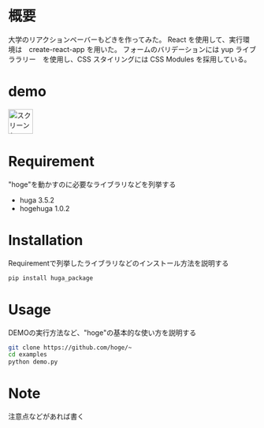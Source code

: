 # 概要

大学のリアクションペーバーもどきを作ってみた。
React を使用して、実行環境は　create-react-app を用いた。
フォームのバリデーションには yup ライブララリー　を使用し、CSS スタイリングには CSS Modules を採用している。
 
# demo
<img width="50" alt="スクリーンショット 2024-06-26 20 56 28" src="https://github.com/RyusukeYashiro/React-study/assets/166738435/da67aeae-70a8-4f29-a795-6f084fdb36c5">
 
# Requirement
 
"hoge"を動かすのに必要なライブラリなどを列挙する
 
* huga 3.5.2
* hogehuga 1.0.2
 
# Installation
 
Requirementで列挙したライブラリなどのインストール方法を説明する
 
```bash
pip install huga_package
```
 
# Usage
 
DEMOの実行方法など、"hoge"の基本的な使い方を説明する
 
```bash
git clone https://github.com/hoge/~
cd examples
python demo.py
```
 
# Note
 
注意点などがあれば書く
 
